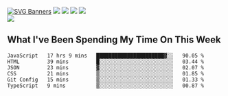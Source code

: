 [![SVG Banners](https://svg-banners.vercel.app/api?type=typeWriter&text1=Hello!%20I'm%20Cat,%20a%20Software%20Engineer%20✨%20&width=1000&height=150)](https://github.com/Akshay090/svg-banners)
<img src="https://img.shields.io/badge/HTML5-E34F26?style=for-the-badge&logo=html5&logoColor=white"> <img src="https://img.shields.io/badge/CSS3-1572B6?style=for-the-badge&logo=css3&logoColor=white"/> <img src="https://img.shields.io/badge/JavaScript-323330?style=for-the-badge&logo=javascript&logoColor=F7DF1E"/> <img src="https://img.shields.io/badge/React-20232A?style=for-the-badge&logo=react&logoColor=61DAFB"/><br/>
<img src="https://www.codewars.com/users/Epicat/badges/small"/>
## What I've Been Spending My Time On This Week

<!--START_SECTION:waka-->

```text
JavaScript   17 hrs 9 mins   ██████████████████████▓░░   90.05 %
HTML         39 mins         █░░░░░░░░░░░░░░░░░░░░░░░░   03.44 %
JSON         23 mins         ▓░░░░░░░░░░░░░░░░░░░░░░░░   02.07 %
CSS          21 mins         ▒░░░░░░░░░░░░░░░░░░░░░░░░   01.85 %
Git Config   15 mins         ▒░░░░░░░░░░░░░░░░░░░░░░░░   01.33 %
TypeScript   9 mins          ▒░░░░░░░░░░░░░░░░░░░░░░░░   00.87 %
```

<!--END_SECTION:waka-->
